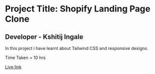 # Project Title: Shopify Landing Page Clone

## Developer - Kshitij Ingale

 In this project i have learnt about Tailwind CSS and responsive designs.

 Time Taken = 10 hrs

 [Live link](https://kshitij-shopify-landing-clone.netlify.app/)